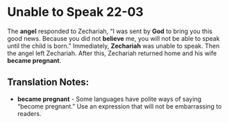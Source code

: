 Unable to Speak 22-03
=======================


The **angel** responded to Zechariah, “I was sent by **God** to bring
you this good news. Because you did not **believe** me, you will not
be able to speak until the child is born.” Immediately, **Zechariah**
was unable to speak. Then the angel left Zechariah. After this, Zechariah
returned home and his wife **became pregnant**.

Translation Notes:
------------------

-   **became pregnant** - Some languages have polite ways of saying
    “become pregnant.” Use an expression that will not be embarrassing
    to readers.

